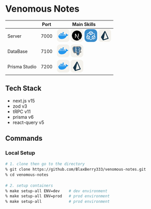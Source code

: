 # Venomous Notes

|               | Port | Main Skills                                                                                                                                                                                                                                                                                                                                                                                                                                                                                                                                                                                                                                                |
| ------------- | ---- | ---------------------------------------------------------------------------------------------------------------------------------------------------------------------------------------------------------------------------------------------------------------------------------------------------------------------------------------------------------------------------------------------------------------------------------------------------------------------------------------------------------------------------------------------------------------------------------------------------------------------------------------------------------- |
| Server        | 7000 | <img src="https://github.com/BlaxBerry333/programming-notes/blob/main/docs/public/static/skill-icons/web-infrastructure--docker.png?raw=true" style="width:40px;" /> <img src="https://github.com/BlaxBerry333/programming-notes/blob/main/docs/public/static/skill-icons/web-frontend--nextjs.png?raw=true" style="width:40px;" /> <img src="https://github.com/BlaxBerry333/programming-notes/blob/main/docs/public/static/skill-icons/web-backend--trpc.png?raw=true" style="width:40px;" /> <img src="https://github.com/BlaxBerry333/programming-notes/blob/main/docs/public/static/skill-icons/database--prisma.png?raw=true" style="width:40px;" /> |
| DataBase      | 7100 | <img src="https://github.com/BlaxBerry333/programming-notes/blob/main/docs/public/static/skill-icons/web-infrastructure--docker.png?raw=true" style="width:40px;" /> <img src="https://github.com/BlaxBerry333/programming-notes/blob/main/docs/public/static/skill-icons/database--postgresql.png?raw=true" style="width:40px;" />                                                                                                                                                                                                                                                                                                                        |
| Prisma Studio | 7200 | <img src="https://github.com/BlaxBerry333/programming-notes/blob/main/docs/public/static/skill-icons/web-infrastructure--docker.png?raw=true" style="width:40px;" /> <img src="https://github.com/BlaxBerry333/programming-notes/blob/main/docs/public/static/skill-icons/database--prisma.png?raw=true" style="width:40px;" />                                                                                                                                                                                                                                                                                                                            |

## Tech Stack

- next.js v15
- zod v3
- tRPC v11
- prisma v6
- react-query v5

## Commands

### Local Setup

```zsh
# 1. clone then go to the directory
% git clone https://github.com/BlaxBerry333/venomous-notes.git
% cd venomous-notes

# 2. setup containers
% make setup-all ENV=dev    # dev environment
% make setup-all ENV=prod   # prod environment
% make setup-all            # prod environment
```
